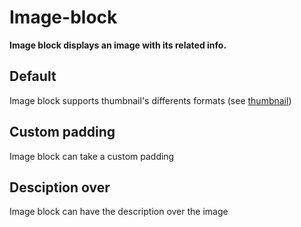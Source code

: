 # Image-block

**Image block displays an image with its related info.**

## Default

Image block supports thumbnail's differents formats (see [thumbnail](/thumbnail))

<demo-block component="image-block" partial="grid"></demo-block>

## Custom padding

Image block can take a custom padding

<demo-block component="image-block" partial="grid-padding"></demo-block>

## Desciption over

Image block can have the description over the image

<demo-block component="image-block" partial="grid-over"></demo-block>

